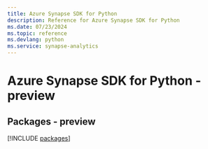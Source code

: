```yaml
---
title: Azure Synapse SDK for Python
description: Reference for Azure Synapse SDK for Python
ms.date: 07/23/2024
ms.topic: reference
ms.devlang: python
ms.service: synapse-analytics
---
```

# Azure Synapse SDK for Python - preview
## Packages - preview
[!INCLUDE [packages](synapse-index.md)]